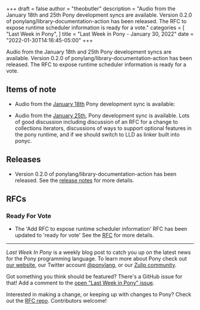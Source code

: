 +++
draft = false
author = "theobutler"
description = "Audio from the January 18th and 25th Pony development syncs are available. Version 0.2.0 of ponylang/library-documentation-action has been released. The RFC to expose runtime scheduler information is ready for a vote."
categories = [
    "Last Week in Pony",
]
title = "Last Week in Pony - January 30, 2022"
date = "2022-01-30T14:16:45-05:00"
+++

Audio from the January 18th and 25th Pony development syncs are available. Version 0.2.0 of ponylang/library-documentation-action has been released. The RFC to expose runtime scheduler information is ready for a vote.

<!--more-->

## Items of note

- Audio from the [January 18th](https://sync-recordings.ponylang.io/r/2022-01-18.m4a) Pony development sync is available:

- Audio from the [January 25th](https://sync-recordings.ponylang.io/r/2022-01-25.m4a), Pony development sync is available.
Lots of good discussion including discussion of an RFC for a change to collections iterators, discussions of ways to support optional features in the pony runtime, and if we should switch to LLD as linker built into ponyc.

## Releases

- Version 0.2.0 of ponylang/library-documentation-action has been released.
See the [release notes](https://github.com/ponylang/library-documentation-action/releases/tag/0.2.0) for more details.

## RFCs

### Ready For Vote

- The 'Add RFC to expose runtime scheduler information' RFC has been updated to 'ready for vote'
See the [RFC](https://github.com/ponylang/rfcs/pull/194) for more details.

---

_Last Week In Pony_ is a weekly blog post to catch you up on the latest news for the Pony programming language. To learn more about Pony check out [our website](https://ponylang.io), our Twitter account [@ponylang](https://twitter.com/ponylang), or our [Zulip community](https://ponylang.zulipchat.com).

Got something you think should be featured? There's a GitHub issue for that! Add a comment to the [open "Last Week in Pony" issue](https://github.com/ponylang/ponylang.github.io/issues?q=is%3Aissue+is%3Aopen+label%3Alast-week-in-pony).

Interested in making a change, or keeping up with changes to Pony? Check out the [RFC repo](https://github.com/ponylang/rfcs). Contributors welcome!
